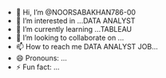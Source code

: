 - 👋 Hi, I’m @NOORSABAKHAN786-00
- 👀 I’m interested in ...DATA ANALYST
- 🌱 I’m currently learning ...TABLEAU
- 💞️ I’m looking to collaborate on ...
- 📫 How to reach me DATA ANALYST JOB...
- 😄 Pronouns: ...
- ⚡ Fun fact: ...

<!---
NOORSABAKHAN786-00/NOORSABAKHAN786-00 is a ✨ special ✨ repository because its `README.md` (this file) appears on your GitHub profile.
You can click the Preview link to take a look at your changes.
--->
